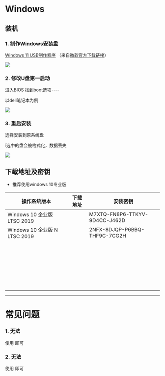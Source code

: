 # Windows

## 装机

### 1. 制作Windows安装盘
[Windows 11 USB制作程序](https://baidu.com) （来自[微软官方下载链接](https://microsoft.com)）

![](https://kms.plus/staitc/w1.png)

### 2. 修改U盘第一启动

进入BIOS 找到boot选项----

以dell笔记本为例

![](https://kms.plus/staitc/w2.png)


### 3. 重启安装

选择安装到原系统盘 

❕选中的盘会被格式化，数据丢失

![](https://kms.plus/staitc/w3.png)

## 下载地址及密钥
* 推荐使用windows 10专业版 

| 操作系统版本 | 下载地址 | 安装密钥 |
| ------------ | ------------ | ------------  |
| Windows 10 企业版 LTSC 2019 |      | M7XTQ-FN8P6-TTKYV-9D4CC-J462D |
| Windows 10 企业版 N LTSC 2019 |      |2NFX-8DJQP-P6BBQ-THF9C-7CG2H|
|              |      ||
|              |      ||
|              |      ||
|              |      ||
|              |      ||
|              |      ||
|              |      ||
|              |      ||
|              |      ||
|              |      ||
|              |      ||
|              |      ||
|              |      ||
|              |      ||
|              |      ||
|              |      ||
|              |      ||
|              |      ||
|              |      ||
|              |      ||
|              |      ||
|              |      ||
|              |      ||
|              |      ||
|              |      ||
|              |      ||
|              |      ||

-----
# 常见问题

### 1. 无法

使用  即可

### 2. 无法

使用  即可